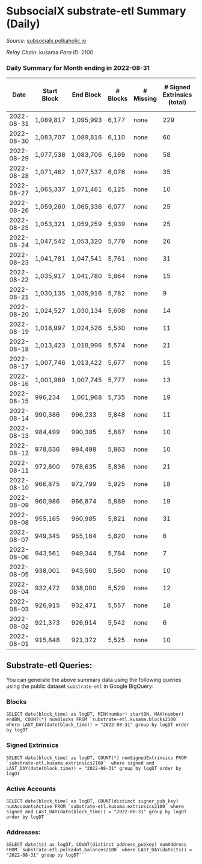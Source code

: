 # SubsocialX substrate-etl Summary (Daily)

_Source_: [subsocialx.polkaholic.io](https://subsocialx.polkaholic.io)

*Relay Chain*: kusama
*Para ID*: 2100



### Daily Summary for Month ending in 2022-08-31


| Date | Start Block | End Block | # Blocks | # Missing | # Signed Extrinsics (total) | # Active Accounts | # Addresses with Balances | # Events | # Transfers | # XCM Transfers In | # XCM Transfers Out |
| ---- | ----------- | --------- | -------- | --------- | --------------------------- | ----------------- | ------------------------- | -------- | ----------- | ------------------ | ------------------- |
| 2022-08-31 | 1,089,817 | 1,095,993 | 6,177 | none  | 229 | 30 | 33,757 | 267,124 | 1  |   |   |
| 2022-08-30 | 1,083,707 | 1,089,816 | 6,110 | none  | 60 | 39 |  | 12,343 |   |   |   |
| 2022-08-29 | 1,077,538 | 1,083,706 | 6,169 | none  | 58 | 37 |  | 12,462 |   |   |   |
| 2022-08-28 | 1,071,462 | 1,077,537 | 6,076 | none  | 35 | 19 |  | 12,227 |   |   |   |
| 2022-08-27 | 1,065,337 | 1,071,461 | 6,125 | none  | 10 | 10 |  | 12,274 |   |   |   |
| 2022-08-26 | 1,059,260 | 1,065,336 | 6,077 | none  | 25 | 16 |  | 12,211 |   |   |   |
| 2022-08-25 | 1,053,321 | 1,059,259 | 5,939 | none  | 25 | 16 |  | 11,931 |   |   |   |
| 2022-08-24 | 1,047,542 | 1,053,320 | 5,779 | none  | 26 | 16 |  | 11,620 |   |   |   |
| 2022-08-23 | 1,041,781 | 1,047,541 | 5,761 | none  | 31 | 21 |  | 11,599 |   |   |   |
| 2022-08-22 | 1,035,917 | 1,041,780 | 5,864 | none  | 15 | 10 |  | 11,775 |   |   |   |
| 2022-08-21 | 1,030,135 | 1,035,916 | 5,782 | none  | 9 | 8 |  | 11,585 |   |   |   |
| 2022-08-20 | 1,024,527 | 1,030,134 | 5,608 | none  | 14 | 9 |  | 11,247 |   |   |   |
| 2022-08-19 | 1,018,997 | 1,024,526 | 5,530 | none  | 11 | 7 |  | 11,094 |   |   |   |
| 2022-08-18 | 1,013,423 | 1,018,996 | 5,574 | none  | 21 | 17 |  | 11,198 |   |   |   |
| 2022-08-17 | 1,007,746 | 1,013,422 | 5,677 | none  | 15 | 11 |  | 11,390 |   |   |   |
| 2022-08-16 | 1,001,969 | 1,007,745 | 5,777 | none  | 13 | 9 |  | 11,602 | 3  |   |   |
| 2022-08-15 | 996,234 | 1,001,968 | 5,735 | none  | 19 | 12 |  | 11,511 |   |   |   |
| 2022-08-14 | 990,386 | 996,233 | 5,848 | none  | 11 | 9 |  | 11,723 |   |   |   |
| 2022-08-13 | 984,499 | 990,385 | 5,887 | none  | 10 | 8 |  | 11,798 |   |   |   |
| 2022-08-12 | 978,636 | 984,498 | 5,863 | none  | 10 | 8 |  | 11,754 | 1  |   |   |
| 2022-08-11 | 972,800 | 978,635 | 5,836 | none  | 21 | 18 |  | 11,726 | 1  |   |   |
| 2022-08-10 | 966,875 | 972,799 | 5,925 | none  | 18 | 15 |  | 11,889 |   |   |   |
| 2022-08-09 | 960,986 | 966,874 | 5,889 | none  | 19 | 15 |  | 11,828 |   |   |   |
| 2022-08-08 | 955,165 | 960,985 | 5,821 | none  | 31 | 22 |  | 11,726 | 1  |   |   |
| 2022-08-07 | 949,345 | 955,164 | 5,820 | none  | 6 | 4 |  | 11,659 |   |   |   |
| 2022-08-06 | 943,561 | 949,344 | 5,784 | none  | 7 | 7 |  | 11,585 |   |   |   |
| 2022-08-05 | 938,001 | 943,560 | 5,560 | none  | 10 | 8 |  | 11,143 |   |   |   |
| 2022-08-04 | 932,472 | 938,000 | 5,529 | none  | 12 | 7 |  | 11,085 |   |   |   |
| 2022-08-03 | 926,915 | 932,471 | 5,557 | none  | 18 | 11 |  | 11,170 |   |   |   |
| 2022-08-02 | 921,373 | 926,914 | 5,542 | none  | 6 | 4 |  | 11,102 |   |   |   |
| 2022-08-01 | 915,848 | 921,372 | 5,525 | none  | 10 | 7 |  | 11,079 |   |   |   |

## Substrate-etl Queries:
You can generate the above summary data using the following queries using the public dataset `substrate-etl` in Google BigQuery:


### Blocks
```
SELECT date(block_time) as logDT, MIN(number) startBN, MAX(number) endBN, COUNT(*) numBlocks FROM `substrate-etl.kusama.blocks2100`  where LAST_DAY(date(block_time)) = "2022-08-31" group by logDT order by logDT
```


### Signed Extrinsics
```
SELECT date(block_time) as logDT, COUNT(*) numSignedExtrinsics FROM `substrate-etl.kusama.extrinsics2100`  where signed and LAST_DAY(date(block_time)) = "2022-08-31" group by logDT order by logDT
```


### Active Accounts
```
SELECT date(block_time) as logDT, COUNT(distinct signer_pub_key) numAccountsActive FROM `substrate-etl.kusama.extrinsics2100` where signed and LAST_DAY(date(block_time)) = "2022-08-31" group by logDT order by logDT
```


### Addresses:
```
SELECT date(ts) as logDT, COUNT(distinct address_pubkey) numAddress FROM `substrate-etl.polkadot.balances2100` where LAST_DAY(date(ts)) = "2022-08-31" group by logDT```

